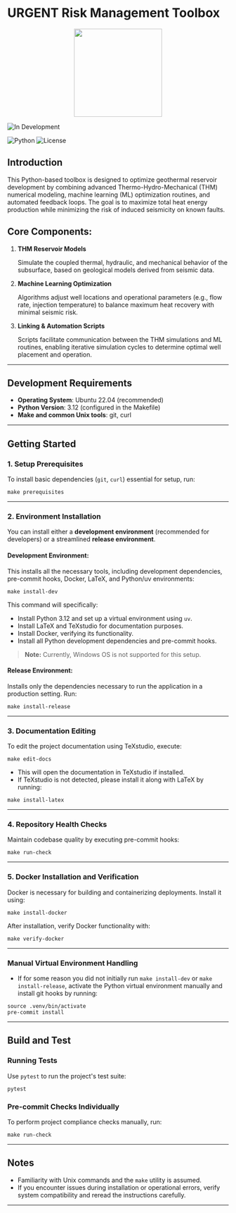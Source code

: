 
# URGENT Risk Management Toolbox
<p align="center">
  <img src="
https://urgent-project-heu.eu/wp-content/uploads/2024/11/logo-3.png" width="200">
</p>

![In Development](https://img.shields.io/badge/status-In%20Development-yellow?style=for-the-badge)

![Python](https://img.shields.io/badge/Python-3.12-blue)  ![License](https://img.shields.io/badge/License-MIT-green)


## Introduction

This Python-based toolbox is designed to optimize geothermal reservoir development by combining advanced Thermo-Hydro-Mechanical (THM) numerical modeling, machine learning (ML) optimization routines, and automated feedback loops. The goal is to maximize total heat energy production while minimizing the risk of induced seismicity on known faults.

## Core Components:

1. **THM Reservoir Models**

    Simulate the coupled thermal, hydraulic, and mechanical behavior of the subsurface, based on geological models derived from seismic data.

2. **Machine Learning Optimization**

    Algorithms adjust well locations and operational parameters (e.g., flow rate, injection temperature) to balance maximum heat recovery with minimal seismic risk.

3. **Linking & Automation Scripts**

    Scripts facilitate communication between the THM simulations and ML routines, enabling iterative simulation cycles to determine optimal well placement and operation.

---

## Development Requirements

- **Operating System**: Ubuntu 22.04 (recommended)
- **Python Version**: 3.12 (configured in the Makefile)
- **Make and common Unix tools**: git, curl

---

## Getting Started

### 1. Setup Prerequisites

To install basic dependencies (`git`, `curl`) essential for setup, run:

```shell
make prerequisites
```

---

### 2. Environment Installation

You can install either a **development environment** (recommended for developers) or a streamlined **release environment**.

#### Development Environment:

This installs all the necessary tools, including development dependencies, pre-commit hooks, Docker, LaTeX, and Python/uv environments:

```shell
make install-dev
```

This command will specifically:

- Install Python 3.12 and set up a virtual environment using `uv`.
- Install LaTeX and TeXstudio for documentation purposes.
- Install Docker, verifying its functionality.
- Install all Python development dependencies and pre-commit hooks.

> **Note:** Currently, Windows OS is not supported for this setup.

#### Release Environment:

Installs only the dependencies necessary to run the application in a production setting. Run:

```shell
make install-release
```

---

### 3. Documentation Editing

To edit the project documentation using TeXstudio, execute:

```shell
make edit-docs
```

- This will open the documentation in TeXstudio if installed.
- If TeXstudio is not detected, please install it along with LaTeX by running:
```shell
make install-latex
```

---

### 4. Repository Health Checks

Maintain codebase quality by executing pre-commit hooks:

```shell
make run-check
```

---

### 5. Docker Installation and Verification

Docker is necessary for building and containerizing deployments. Install it using:

```shell
make install-docker
```

After installation, verify Docker functionality with:

```shell
make verify-docker
```

---

### Manual Virtual Environment Handling

- If for some reason you did not initially run `make install-dev` or `make install-release`, activate the Python virtual environment manually and install git hooks by running:

```shell
source .venv/bin/activate
pre-commit install
```

---

## Build and Test

### Running Tests

Use `pytest` to run the project's test suite:

```shell
pytest
```

### Pre-commit Checks Individually

To perform project compliance checks manually, run:

```shell
make run-check
```

---

## Notes

- Familiarity with Unix commands and the `make` utility is assumed.
- If you encounter issues during installation or operational errors, verify system compatibility and reread the instructions carefully.

---
